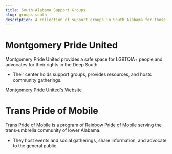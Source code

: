 ```yaml
---
title: South Alabama Support Groups
slug: groups-south
description: A collection of support groups in South Alabama for those included in the transgender umbrella.
---
```


# Montgomery Pride United

Montgomery Pride United provides a safe space for LGBTQIA+ people and
advocates for their rights in the Deep South.

-   Their center holds support groups, provides resources, and hosts community
    gatherings.

[Montgomery Pride United's Website][montgomery-pride]

# Trans Pride of Mobile

[Trans Pride of Mobile](mobile-trans-pride) is a program of [Rainbow Pride of Mobile](mobile-pride) serving the trans-umbrella
community of lower Alabama.

-   They host events and social gatherings, share information, and advocate to
    the general public.

[montgomery-pride]: https://montgomeryprideunited.org/ "Montgomery Pride United's website"
[tpom-facebook]: https://www.facebook.com/groups/571549773631069 "Trans Pride of Mobile on Facebook"
[rpom]: https://www.rainbowprideofmobile.org "Rainbow Pride of Mobile's website"
